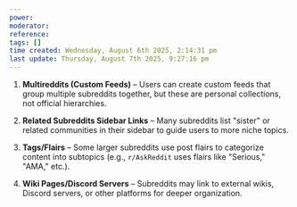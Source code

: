 ```yaml
---
power: 
moderator:
reference:
tags: []
time created: Wednesday, August 6th 2025, 2:14:31 pm
last update: Thursday, August 7th 2025, 9:27:16 pm
---
```



1. **Multireddits (Custom Feeds)** – Users can create custom feeds that group multiple subreddits together, but these are personal collections, not official hierarchies.
    
2. **Related Subreddits Sidebar Links** – Many subreddits list "sister" or related communities in their sidebar to guide users to more niche topics.
    
3. **Tags/Flairs** – Some larger subreddits use post flairs to categorize content into subtopics (e.g., `r/AskReddit` uses flairs like "Serious," "AMA," etc.).
    
4. **Wiki Pages/Discord Servers** – Subreddits may link to external wikis, Discord servers, or other platforms for deeper organization.